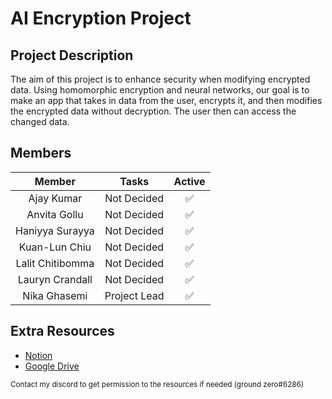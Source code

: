 # AI Encryption Project

## Project Description
The aim of this project is to enhance security when modifying encrypted data. Using homomorphic encryption and neural networks, our goal is to make an app that takes in data from the user, encrypts it, and then modifies the encrypted data without decryption. The user then can access the changed data.

## Members

| Member | Tasks | Active |
| :---: | :---: | :---: |
| Ajay Kumar | Not Decided | ✅
| Anvita Gollu | Not Decided |✅
| Haniyya Surayya | Not Decided |✅ 
| Kuan-Lun Chiu | Not Decided | ✅
| Lalit Chitibomma | Not Decided |✅
| Lauryn Crandall | Not Decided |✅
| Nika Ghasemi | Project Lead | ✅

## Extra Resources
- [Notion](https://www.notion.so/Home-ffac235305664e18870a63512b24d334)
- [Google Drive](https://drive.google.com/drive/folders/15DNhHIobs9S5rOsSpd0B5ZXzChYis3gD)

<sub>Contact my discord to get permission to the resources if needed (ground zero#6286)</sub>
